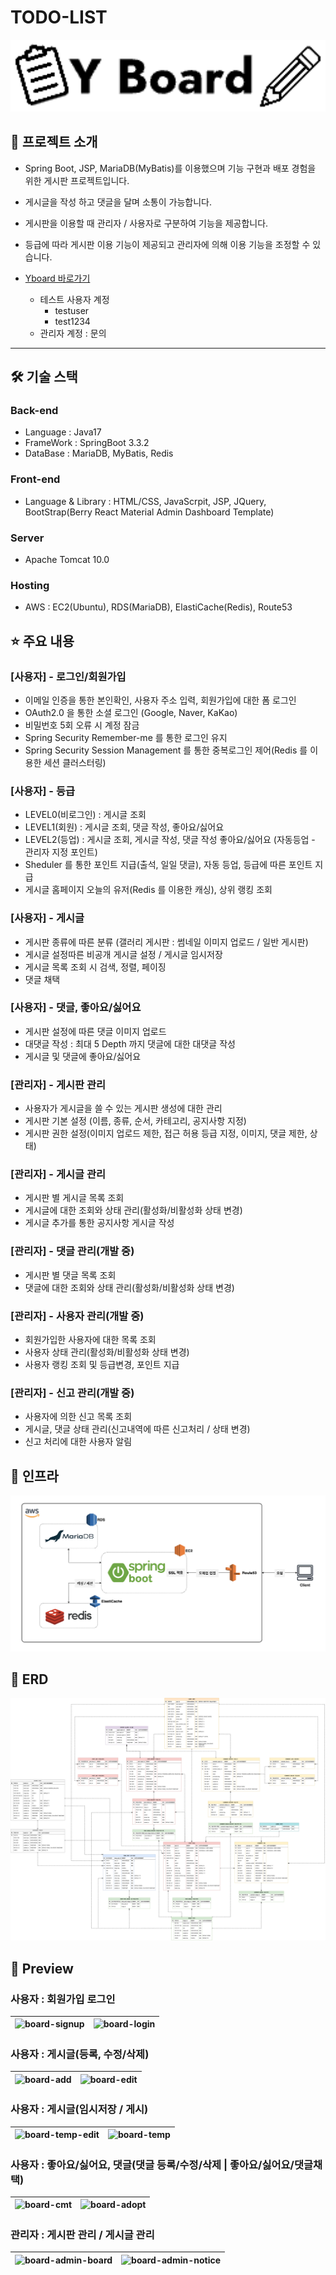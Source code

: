 # TODO-LIST

<p align="center">
  <img src="assets/board-logo.png" alt="logo" style="width: 100%; height: auto; max-height: 400px;" />
</p>


## 📖 프로젝트 소개

- Spring Boot, JSP, MariaDB(MyBatis)를 이용했으며 기능 구현과 배포 경험을 위한 게시판 프로젝트입니다.
- 게시글을 작성 하고 댓글을 달며 소통이 가능합니다.
- 게시판을 이용할 때 관리자 / 사용자로 구분하여 기능을 제공합니다.
- 등급에 따라 게시판 이용 기능이 제공되고 관리자에 의해 이용 기능을 조정할 수 있습니다.

- [Yboard 바로가기](https://www.yboard.site)
    - 테스트 사용자 계정
        - testuser
        - test1234
    - 관리자 계정 : 문의
---

## 🛠️ 기술 스택

### Back-end

- Language : Java17
- FrameWork : SpringBoot 3.3.2
- DataBase : MariaDB, MyBatis, Redis

### Front-end

- Language & Library : HTML/CSS, JavaScrpit, JSP, JQuery, BootStrap(Berry React Material Admin Dashboard Template)

### Server
- Apache Tomcat 10.0

### Hosting

- AWS : EC2(Ubuntu), RDS(MariaDB), ElastiCache(Redis), Route53


## ⭐️ 주요 내용

### [사용자] - 로그인/회원가입
- 이메일 인증을 통한 본인확인, 사용자 주소 입력, 회원가입에 대한 폼 로그인
- OAuth2.0 을 통한 소셜 로그인 (Google, Naver, KaKao)
- 비밀번호 5회 오류 시 계정 잠금
- Spring Security Remember-me 를 통한 로그인 유지
- Spring Security Session Management 를 통한 중복로그인 제어(Redis 를 이용한 세션 클러스터링)

### [사용자] - 등급
- LEVEL0(비로그인) : 게시글 조회
- LEVEL1(회원) : 게시글 조회, 댓글 작성, 좋아요/싫어요
- LEVEL2(등업) : 게시글 조회, 게시글 작성, 댓글 작성 좋아요/싫어요 (자동등업 - 관리자 지정 포인트)
- Sheduler 를 통한 포인트 지급(출석, 일일 댓글), 자동 등업, 등급에 따른 포인트 지급
- 게시글 홈페이지 오늘의 유저(Redis 를 이용한 캐싱), 상위 랭킹 조회

### [사용자] - 게시글
- 게시판 종류에 따른 분류 (갤러리 게시판 : 썸네일 이미지 업로드 / 일반 게시판)
- 게시글 설정따른 비공개 게시글 설정 / 게시글 임시저장
- 게시글 목록 조회 시 검색, 정렬, 페이징
- 댓글 채택

### [사용자] - 댓글, 좋아요/싫어요
- 게시판 설정에 따른 댓글 이미지 업로드
- 대댓글 작성 : 최대 5 Depth 까지 댓글에 대한 대댓글 작성
- 게시글 및 댓글에 좋아요/싫어요

### [관리자] - 게시판 관리
- 사용자가 게시글을 쓸 수 있는 게시판 생성에 대한 관리 
- 게시판 기본 설정 (이름, 종류, 순서, 카테고리, 공지사항 지정)
- 게시판 권한 설정(이미지 업로드 제한, 접근 허용 등급 지정, 이미지, 댓글 제한, 상태)

### [관리자] - 게시글 관리
- 게시판 별 게시글 목록 조회
- 게시글에 대한 조회와 상태 관리(활성화/비활성화 상태 변경)
- 게시글 추가를 통한 공지사항 게시글 작성

### [관리자] - 댓글 관리(개발 중)
- 게시판 별 댓글 목록 조회
- 댓글에 대한 조회와 상태 관리(활성화/비활성화 상태 변경)

### [관리자] - 사용자 관리(개발 중)
- 회원가입한 사용자에 대한 목록 조회
- 사용자 상태 관리(활성화/비활성화 상태 변경)
- 사용자 랭킹 조회 및 등급변경, 포인트 지급

### [관리자] - 신고 관리(개발 중)
- 사용자에 의한 신고 목록 조회
- 게시글, 댓글 상태 관리(신고내역에 따른 신고처리 / 상태 변경)
- 신고 처리에 대한 사용자 알림

## 📖 인프라

<p align="center">
<img src="assets/Yboard-infra2.png" alt="infra"/>
</p>

## 📖 ERD

<p align="center">
<img src="assets/Yboard-ERD.png" alt="erd"/>
</p>

## 🎥 Preview

### 사용자 : 회원가입 로그인

| ![board-signup](https://github.com/user-attachments/assets/8b39b5d7-320b-4125-930c-c4093e9db55c) | ![board-login](https://github.com/user-attachments/assets/220fba7c-8abe-4faa-a3b7-a703068249ca) |
|--------------------------------------------------------------------------------------------|-------------------------------------------------------------------------------------------|

### 사용자 : 게시글(등록, 수정/삭제)

| ![board-add](https://github.com/user-attachments/assets/3282b1c5-5517-4fe3-b647-1b1ccd2a31ad) | ![board-edit](https://github.com/user-attachments/assets/2c01ef44-4821-47b3-b8c1-aeaade797c53) |
|-----------------------------------------------------------------------------------------|--------------------------------------------------------------------------------------------|

### 사용자 : 게시글(임시저장 / 게시)

| ![board-temp-edit](https://github.com/user-attachments/assets/d6bd8bf0-62eb-4489-912d-b51892fbaff9) | ![board-temp](https://github.com/user-attachments/assets/5ddf8f66-c6c7-4795-9a60-6729a51073dd) |
|-----------------------------------------------------------------------------------------|--------------------------------------------------------------------------------------------|

### 사용자 : 좋아요/싫어요, 댓글(댓글 등록/수정/삭제 | 좋아요/싫어요/댓글채택)

| ![board-cmt](https://github.com/user-attachments/assets/2173f464-16d9-4ad2-b7ed-5bd67a67ff0e) | ![board-adopt](https://github.com/user-attachments/assets/33a250b5-8f46-40a8-a1ad-a8812b940ed8) |
|-----------------------------------------------------------------------------------------|--------------------------------------------------------------------------------------------|

### 관리자 : 게시판 관리 / 게시글 관리

| ![board-admin-board](https://github.com/user-attachments/assets/ec0a8f3f-6382-4c2b-a6cd-7736d1cdf30e) | ![board-admin-notice](https://github.com/user-attachments/assets/d5107f5b-8405-4224-8a9e-c725e1ee7a75) |
|-----------------------------------------------------------------------------------------|--------------------------------------------------------------------------------------------|
